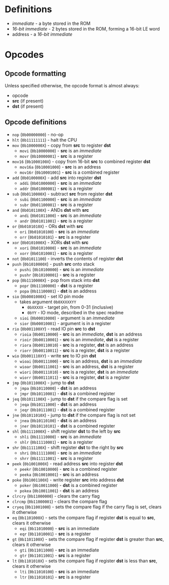 # Definitions

- _immediate_ - a byte stored in the ROM
- _16-bit immediate_ - 2 bytes stored in the ROM, forming a 16-bit LE word
- address - a _16-bit immediate_

# Opcodes

## Opcode formatting

Unless specified otherwise, the opcode format is almost always:

- opcode
- **src** (if present)
- **dst** (if present)

## Opcode definitions

- `nop` (`0b00000000`) - no-op
- `hlt` (`0b11111111`) - halt the CPU
- `mov` (`0b1000000X`) - copy from **src** to register **dst**
  - `movi` (`0b10000000`) - **src** is an _immediate_
  - `movr` (`0b10000001`) - **src** is a register
- `mov16` (`0b1000100X`) - copy from 16-bit **src** to combined register **dst**
  - `mov16a` (`0b10001000`) - **src** is an address
  - `mov16r` (`0b10001001`) - **src** is a combined register
- `add` (`0b0100000X`) - add **src** into register **dst**
  - `addi` (`0b01000000`) - **src** is an _immediate_
  - `addr` (`0b01000001`) - **src** is a register
- `sub` (`0b0110000X`) - subtract **src** from register **dst**
  - `subi` (`0b01100000`) - **src** is an _immediate_
  - `subr` (`0b01100001`) - **src** is a register
- `and` (`0b0101100X`) - ANDs **dst** with **src**
  - `andi` (`0b01011000`) - **src** is an _immediate_
  - `andr` (`0b01011001`) - **src** is a register
- `or` (`0b0101010X`) - ORs **dst** with **src**
  - `ori` (`0b01010100`) - **src** is an _immediate_
  - `orr` (`0b01010101`) - **src** is a register
- `xor` (`0b0101000X`) - XORs **dst** with **src**
  - `xori` (`0b01010000`) - **src** is an _immediate_
  - `xorr` (`0b01010001`) - **src** is a register
- `not` (`0b01011100`) - inverts the contents of register **dst**
- `push` (`0b1010000X`) - push **src** onto stack
  - `pushi` (`0b10100000`) - **src** is an _immediate_
  - `pushr` (`0b10100001`) - **src** is a register
- `pop` (`0b1110000X`) - pop from stack into **dst**
  - `popr` (`0b11100000`) - **dst** is a register
  - `popa` (`0b11100001`) - **dst** is an address
- `sio` (`0b0001000X`) - set IO pin mode
  - takes argument `0b0XXXXXYY`
    - `0bXXXXX` - target pin, from 0-31 (inclusive)
    - `0bYY` - IO mode, described in the spec readme
  - `sioi` (`0b00010000`) - argument is an _immediate_
  - `sior` (`0b00010001`) - argument is in a register
- `rio` (`0b001100XY`) - read IO pin **src** to **dst**
  - `rioia` (`0b00110000`) - **src** is an _immediate_, **dst** is an address
  - `rioir` (`0b00110001`) - **src** is an _immediate_, **dst** is a register
  - `riora` (`0b00110010`) - **src** is a register, **dst** is an address
  - `riorr` (`0b00110011`) - **src** is a register, **dst** is a register
- `wio` (`0b001110XY`) - write **src** to IO pin **dst**
  - `wioai` (`0b00111000`) - **src** is an address, **dst** is an _immediate_
  - `wioar` (`0b00111001`) - **src** is an address, **dst** is a register
  - `wiori` (`0b00111010`) - **src** is a register, **dst** is an _immediate_
  - `wiorr` (`0b00111011`) - **src** is a register, **dst** is a register
- `jmp` (`0b1011000X`) - jump to **dst**
  - `jmpa` (`0b10110000`) - **dst** is an address
  - `jmpr` (`0b10110001`) - **dst** is a combined register
- `jeq` (`0b1011100X`) - jump to **dst** if the compare flag is set
  - `jeqa` (`0b10111000`) - **dst** is an address
  - `jeqr` (`0b10111001`) - **dst** is a combined register
- `jne` (`0b1011010X`) - jump to **dst** if the compare flag is not set
  - `jnea` (`0b10110100`) - **dst** is an address
  - `jner` (`0b10110101`) - **dst** is a combined register
- `shl` (`0b1111000X`) - shift register **dst** to the left by **src**
  - `shli` (`0b11110000`) - **src** is an _immediate_
  - `shlr` (`0b11110001`) - **src** is a register
- `shr` (`0b1111100X`) - shift register **dst** to the right by **src**
  - `shri` (`0b11111000`) - **src** is an _immediate_
  - `shrr` (`0b11111001`) - **src** is a register
- `peek` (`0b1001000X`) - read address **src** into register **dst**
  - `peekr` (`0b10010000`) - **src** is a combined register
  - `peeka` (`0b10010001`) - **src** is an address
- `poke` (`0b1001100X`) - write register **src** into address **dst**
  - `poker` (`0b10011000`) - **dst** is a combined register
  - `pokea` (`0b10011001`) - **dst** is an address
- `clrcry` (`0b11000000`) - clears the carry flag
- `clrcmp` (`0b11000001`) - clears the compare flag
- `cryeq` (`0b11001000`) - sets the compare flag if the carry flag is set, clears it otherwise
- `eq` (`0b1101000X`) - sets the compare flag if register **dst** is equal to **src**, clears it otherwise
  - `eqi` (`0b11010000`) - **src** is an immediate
  - `eqr` (`0b11010001`) - **src** is a register
- `gt` (`0b1101100X`) - sets the compare flag if register **dst** is greater than **src**, clears it otherwise
  - `gti` (`0b11011000`) - **src** is an immediate
  - `gtr` (`0b11011001`) - **src** is a register
- `lt` (`0b1101010X`) - sets the compare flag if register **dst** is less than **src**, clears it otherwise
  - `lti` (`0b11010100`) - **src** is an immediate
  - `ltr` (`0b11010101`) - **src** is a register
